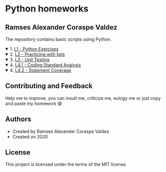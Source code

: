 # Python homeworks
## Ramses Alexander Coraspe Valdez
The repository contains basic scripts using Python.
<details open>   
<summary> 1. <a href="https://wittline.github.io/Python/L1/L1-A00354777.html">L1 - Python Exercises</a></summary>   
</details>

<details open>   
<summary> 2. <a href="https://wittline.github.io/Python/L2/L2-A00354777.html">L2 - Practicing with lists</a></summary>   
</details>


<details open>   
<summary> 3. <a href="https://wittline.github.io/Python/L3/L3-A00354777.html">L3 - Unit Testing </a></summary>   
</details>

<details open>   
<summary> 4. <a href="https://wittline.github.io/Python/L4/L41-A00354777.html">L4.1 - Coding Standard Analysis </a></summary>   
</details>

<details open>   
<summary> 4. <a href="https://wittline.github.io/Python/L4/L42-A00354777.html">L4.2 - Statement Coverage </a></summary>   
</details>

## Contributing and Feedback
Help me to improve, you can insult me, criticize me, eulogy me or just copy and paste my homework :smile:

## Authors
- Created by Ramses Alexander Coraspe Valdez
- Created on 2020

## License
This project is licensed under the terms of the MIT license.

